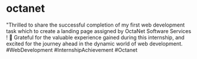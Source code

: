 # octanet
"Thrilled to share the successful completion of my first web development task which to create a landing page assigned by OctaNet Software Services ! 🚀 Grateful for the valuable experience gained during this internship, and excited for the journey ahead in the dynamic world of web development. #WebDevelopment #InternshipAchievement #Octanet
